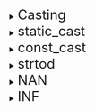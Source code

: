 <details>
<summary> <font size="5"> Casting </font> </summary>
<div markdown="1">

### - Implicit
 Implicit casting, also known as type promotion, is a type of casting that occurs automatically when a value of one type is assigned to a variable of a different type. For example, when an `int` is assigned to a `double` variable, the `int` is implicitly cast to a `double`.

 | Type of Casting | Description | Example |
 | --- | --- | --- |
 | Implicit Casting | Occurs automatically when a value of one type is assigned to a variable of a different type. | `double x = 3;` |


### - Explicit
Explicit casting, also known as type casting, is a type of casting that is done explicitly using a cast operator. There are several types of explicit casting in C++, including

 | Type of Casting | Description | Example |
 | --- | --- | --- |
 | `static_cast` | The most basic type of explicit casting, can be used to perform any type of casting, including upcasting and downcasting, as well as casting between arithmetic types. | `int x = 3; double y = static_cast<double>(x);` |
 | `dynamic_cast` |  Performs a run-time check before performing a downcast. It allows you to check if an object is an instance of a derived class before casting it to that class.| `A *a = new B(); B* b = dynamic_cast<B*>(a);` |
 | `const_cast` | Removes the const or volatile qualification from a variable. | `const int x = 3; int y = const_cast<int&>(x);` |
 | `reinterpret_cast` | Casts between two types with no regard for their actual values. Typically used for casting between pointer types or between an integral type and a pointer type. | `int x = 3; char* y = reinterpret_cast<char*>(&x);` |

* Keep in mind that,
When ever you are in doubt about the safety of the casting use dynamic_cast
reinterpret_cast is considered as the most dangerous cast and it should be used with caution
const_cast is used when you want to change the constness of an object.


</div>
</details>


<details>
<summary> <font size="5"> static_cast </font> </summary>
<div markdown="1">

### `static_cast`
---
`static_cast` is a C++ operator that allows you to convert a value of one type to a value of another type, as long as the conversion is defined and can be done at compile-time. It is used to convert between related types, such as a base class to a derived class, or a floating-point value to an integer value.

The general syntax of static_cast is as follows:

```c++
static_cast<new_type>(expression)
```
Where new_type is the type to which you want to convert the expression and expression is the value that you want to cast.

static_cast can be used to perform the following types of conversions:

1. Converting a value of a base class to a value of a derived class or vice versa
2. Converting a value of a non-const type to a value of a const type or vice versa
3. Converting a value of a fundamental data type (e.g. int, float, char) to a value of a different fundamental data type
4. Converting a value of a pointer or reference type to a value of a different pointer or reference type
static_cast will also perform any necessary conversions between related user-defined types, such as converting a derived class to a base class, or converting a class to its non-const version.

It's worth noting that static_cast performs type checking at compile-time, and will generate an error if the conversion is not defined or cannot be done at compile-time. This makes static_cast safer than reinterpret_cast, which does not perform any type checking and can result in undefined behavior if used incorrectly.


For example, if you want to convert a float variable to an int variable, you can use the following code:

```c++
float my_float = 3.14;
int my_int = static_cast<int>(my_float);
This will convert my_float to an int, discarding the decimal part and truncating the value to the nearest integer.
```

It's also worth noting that `static_cast` can't be used to cast between pointer and reference types. In order to cast between pointer and reference types you should use reinterpret_cast.

---
Summary
1. `static_cast` converts a value of one type to another.
2. Usually used in convertin bewtween related fundamental types(int-float-double-char etc.) and based-derived class's pointers.
3. It also can convert non-const to const or vice versa
4. It happens in compile time.
5. It cannot convert between pointer and reference. you should use `reinterpret_cast`.
6. Data loss with using `static_cast` is responsible for programmer.

</div>
</details>

<details>
<summary> <font size="5"> const_cast </font> </summary>
<div markdown="1">

### `const_cast`
---
 `const_cast` is a C++ operator that is used to remove the const or volatile qualifier from a variable. It is used when you want to modify a constant variable or when you want to access a non-const member function of an object through a const reference or pointer.

The syntax for const_cast is as follows:
```c++
const_cast<type>(expression);
```
type is the type that you want to cast the expression to, and expression is the expression that you want to cast. The type can be a pointer or a reference, and it must match the type of the expression.

For example, suppose you have a constant integer x and you want to modify it. You can use const_cast to remove the const qualifier and assign a new value to it:

```c++
const int x = 10;
int& y = const_cast<int&>(x);
y = 20;
```

In the above example, const_cast is used to remove the const qualifier from x and assign it to a non-const reference y, so that y can be modified.

It's also worth noting that const_cast can be used to cast away the const or volatile qualifier from pointers and references, but it is not recommended to use it for this purpose and should be done with caution.

It is important to note that const_cast only changes the top level const or volatile qualifier, it does not change underlying type, and it does not change the const or volatile qualifiers of the underlying object.

It is also important to note that if you use const_cast to remove const from a pointer, you are responsible for ensuring that the object pointed to remains valid for the lifetime of the pointer, and that the pointer is not used to modify the object if it is const.

You should use const_cast with caution and only when you are certain that it is safe and necessary to remove the const or volatile qualifier.

---
- Summary
 1. `const_cast` removes `const` qualifier.
 2. Expression : `const_cast<type>(src);`
 3. Be cuation. The responsibility is within programmer.
</div>
</details>


<details>
<summary> <font size="5"> strtod </font> </summary>
<div markdown="1">

strtod is a C library function that converts a string to a double-precision floating-point number. It is a part of the C standard library and is defined in the <stdlib.h> header file.

The function takes two arguments:

1. A pointer to a null-terminated string that represents the number to be converted.
2. A pointer to a char variable that will store the address of the first invalid character encountered in the string.
The function returns the converted double-precision floating-point number as a value of type double.

Here is an example of how to use the strtod function:
```c++
const char* str = "3.14";
char* endptr;
double num = strtod(str, &endptr);
```
In this example, strtod converts the string "3.14" to the double-precision floating-point number 3.14, and assigns the address of the null terminator ('\0') to the variable endptr.

It is important to note that strtod can also be used to parse a string that contains a number and additional characters, in which case the number of characters that are used to parse the number can be determined by comparing the addresses of the input string and endptr.

It is also worth noting that strtod can set the global variable `errno` to indicate an error if the input string cannot be parsed as a valid number, such as if the string contains characters that are not numeric. So it is always recommended to check the value of errno after calling strtod to make sure that it has not been set.

Here is an example of how to check the value of errno after calling strtod:
```c++
const char* str = "not a number";
char* endptr;
double num = strtod(str, &endptr);
if (errno == ERANGE)
    std::cout << "The number is out of range for a double" << std::endl;
else if (errno == EINVAL)
    std::cout << "The input string is not a valid number" << std::endl;
else if (num == 0 && endptr == str)
    std::cout << "No number was found in the input string" << std::endl;
else
    std::cout << "The converted number is: " << num << std::endl;
```
In this example, if the input string "not a number" is not a valid number, the call to strtod will set errno to EINVAL and the message "The input string is not a valid number" will be printed.

It is important to check the value of errno only after the call to strtod function, because strtod can change the value of errno if the input string is not valid.

Also, it is important to note that errno is a global variable and its value may be affected by other functions that you call in your program, so it is recommended to save the value of errno before calling strtod and restore it after you have finished checking for errors.

---
Summary
1. `strtod` converts string to double
2. Expression : 
```c++
const char* str = "3.14";
char* endptr;
double num = strtod(str, &endptr);
```
after storing parsed and converted string in `endptr`,`strtod` returns its value as double type. 

3. if `strtod` cannot parse the value because of unvalid literal(not numeric etc.), it will set global vairalbe `errno`.
4. `errno == ERANGE` -> out of range. `errno == EINVAL` -> not a valid number. (return_value == 0 && endptr == str) -> no number was found in input string

</div>
</details>


<details>
<summary> <font size="5"> NAN </font> </summary>
<div markdown="1">

### `NAN`
---
In C++, the std::numeric_limits<double>::quiet_NaN() function can be used to represent a "Not a Number" (NaN) value with a double type. This function is defined in the <limits> header.

Here's an example of how to use it:
```c++
#include <limits>

double nan_value = std::numeric_limits<double>::quiet_NaN();
std::cout << "nan value: " << nan_value << std::endl;
```
It's worth noting that NaN is not equal to any other numeric value, including itself. So you can use std::isnan() to check if a value is NaN.

In C++, the bit representation of a "Not a Number" (NaN) value for a double and float type is not specified by the standard. However, the most common representation is to use the highest bit of the mantissa (the fractional part of the number) to indicate that the value is NaN.

For example, in the IEEE 754 standard, which is widely used in modern computers, the bit representation of NaN for a double type is as follows:

1. The sign bit is 0 for positive NaN, and 1 for negative NaN.
2. The exponent bits are all set to 1 (11...1 in binary), indicating that the value is not a finite number.
3. The mantissa bits can be any value other than all 0s.

For float type, the bit representation is similar, the exponent bits is all set to 1 (111..1 in binary) and the mantissa bits can be any value other than all 0s.

It's worth noting that there are different types of NaN, such as quiet NaN and signaling NaN, which are indicated by different bit patterns in the mantissa.
Also, the bit representation of NaN can also depend on the specific implementation of the floating-point hardware, like the IEEE 754 standard, but it can vary from one system to another.
</div>
</details>


<details>
<summary> <font size="5"> INF </font> </summary>
<div markdown="1">

### `INF`
---
In C++, the std::numeric_limits<double>::infinity() function can be used to represent positive infinity value with a double type. This function is defined in the <limits> header.

Here's an example of how to use it:

```c++
#include <limits>

double inf_value = std::numeric_limits<double>::infinity();
std::cout << "infinity value: " << inf_value << std::endl;
```

It's worth noting that infinity is not equal to any other numeric value, including itself. So you can use std::isinf() to check if a value is infinity.

```c++
if (std::isinf(inf_value)) 
  std::cout << "inf_value is infinity" << std::endl;
```
You can also represent negative infinity by multiplying infinity with -1
```c++
double negative_inf_value = -1 * std::numeric_limits<double>::infinity();

```
It's worth noting that infinity is a special value that indicates that the result of a mathematical operation is too large to be represented as a finite number.

In C++, the bit representation of positive infinity for a double and float type is not specified by the standard. However, the most common representation is to use the highest bit of the exponent (the power of 2 by which the mantissa is multiplied) to indicate that the value is positive infinity.

For example, in the IEEE 754 standard, which is widely used in modern computers, the bit representation of positive infinity for a double type is as follows:

1. The sign bit is 0 for positive infinity, and 1 for negative infinity.
2. The exponent bits are all set to 1 (11...1 in binary), indicating that the value is not a finite number.
3. The mantissa bits are all set to 0 (00...0 in binary), indicating that the value is infinity.

For float type, the bit representation is similar, the exponent bits is all set to 1 (111..1 in binary) and the mantissa bits are all set to 0 (00...0 in binary)

It's worth noting that the bit representation of infinity can also depend on the specific implementation of the floating-point hardware, like the IEEE 754 standard, but it can vary from one system to another.

It's also worth noting that infinity is different from NaN, and infinity is considered to be a valid value, while NaN represents an undefined or unrepresentable value.
</div>
</details>

